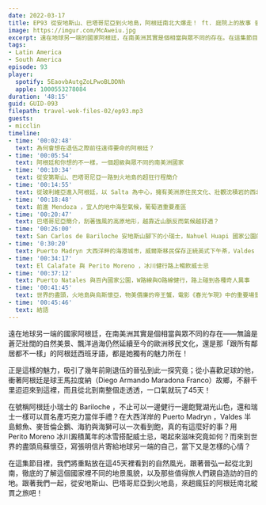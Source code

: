 ```yaml
---
date: 2022-03-17
title: EP93 從安地斯山、巴塔哥尼亞到火地島，阿根廷南北大爆走！ ft. 庭院上的故事 晉弘
image: https://imgur.com/McAweiu.jpg
excerpt: 遠在地球另一端的國家阿根廷，在南美洲其實是個相當與眾不同的存在。在這集節目裡，我們將重點放在這45天裡看到的自然風光，跟著晉弘一起從北到南，徹底的了解這個國家裡不同的地景風貌，以及那些值得旅人們親自造訪的目的地。跟著我們一起來趟瘋狂的阿根廷南北縱貫之旅吧！
tags:
- Latin America
- South America
episode: 93
player:
  spotify: 5EaovbAutgZoLPwoBLDDNh
  apple: 1000553278084
duration: '48:15'
guid: GUID-093
filepath: travel-wok-files-02/ep93.mp3
guests:
- micclin
timeline:
- time: '00:02:48'
  text: 為何會想在退伍之際前往遠得要命的阿根廷？
- time: '00:05:54'
  text: 阿根廷和你想的不一樣，一個超級與眾不同的南美洲國家
- time: '00:10:34'
  text: 從安第斯山、巴塔哥尼亞一路到火地島的超狂行程簡介
- time: '00:14:55'
  text: 從玻利維亞進入阿根廷，以 Salta 為中心，擁有美洲原住民文化、壯觀沈積岩的西北部
- time: '00:18:48'
  text: 前進 Mendoza ，宜人的地中海型氣候，葡萄酒重要產區
- time: '00:20:47'
  text: 巴塔哥尼亞簡介，刮著強風的高原地形，越靠近山脈反而氣候越舒適？
- time: '00:26:00'
  text: San Carlos de Bariloche 安地斯山腳下的小瑞士，Nahuel Huapi 國家公園的七湖絕景
- time: '0:30:20'
  text: Puerto Madryn 大西洋畔的海港城市，威爾斯移民保存正統英式下午茶，Valdes 半島鯨魚、麥哲倫企鵝、海豹與海獅一次看到飽
- time: '00:34:17'
  text: El Calafate 與 Perito Moreno ，冰川健行路上暢飲威士忌
- time: '00:37:12'
  text: Puerto Natales 與百內國家公園，W路線與O路線健行，路上碰到各種奇人異事
- time: '00:41:45'
  text: 世界的盡頭，火地島與烏斯懷亞，物美價廉的帝王蟹，電影《春光乍現》中的重要場景
- time: '00:45:46'
  text: 結語
---
```

遠在地球另一端的國家阿根廷，在南美洲其實是個相當與眾不同的存在——無論是蒼茫壯闊的自然美景、飄洋過海仍然延續至今的歐洲移民文化，還是那「跟所有鄰居都不一樣」的阿根廷西班牙語，都是她獨有的魅力所在！

正是這樣的魅力，吸引了幾年前剛退伍的晉弘到此一探究竟；從小喜歡足球的他，衝著阿根廷是球王馬拉度納（Diego Armando Maradona Franco）故鄉，不辭千里迢迢來到這裡，而且從北到南整個走透透，一口氣就玩了45天！

在號稱阿根廷小瑞士的 Bariloche ，不止可以一邊健行一邊飽覽湖光山色，還和瑞士一樣可以買名產巧克力當伴手禮？在大西洋岸的 Puerto Madryn ，Valdes 半島鯨魚、麥哲倫企鵝、海豹與海獅可以一次看到飽，真的有這麼好的事？用 Perito Moreno 冰川澱積萬年的冰雪搭配威士忌，喝起來滋味究竟如何？而來到世界的盡頭烏蘇懷亞，寫張明信片寄給地球另一端的自己，當下又是怎樣的心情？

在這集節目裡，我們將重點放在這45天裡看到的自然風光，跟著晉弘一起從北到南，徹底的了解這個國家裡不同的地景風貌，以及那些值得旅人們親自造訪的目的地。跟著我們一起，從安地斯山、巴塔哥尼亞到火地島，來趟瘋狂的阿根廷南北縱貫之旅吧！

